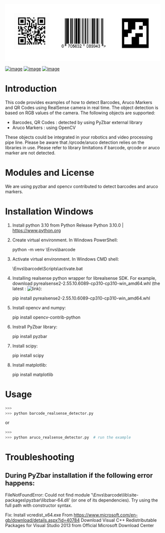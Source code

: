 ![](doc/show_examples.jpg)

[![image](https://img.shields.io/pypi/v/scikit-spatial.svg)](https://pypi.python.org/pypi/scikit-spatial)
[![image](https://anaconda.org/conda-forge/scikit-spatial/badges/version.svg)](https://anaconda.org/conda-forge/scikit-spatial)
[![image](https://img.shields.io/pypi/pyversions/scikit-spatial.svg)](https://pypi.python.org/pypi/scikit-spatial)


# Introduction

This code provides examples of how to detect Barcodes, Aruco Markers and QR Codes using RealSense camera in real time.
The object detection is based on RGB values of the camera. The following objects are supported:

-   Barcodes, QR Codes : detected by using PyZbar external library
-   Aruco Markers : using OpenCV

These objects could be integrated in your robotics and video processing pipe line.
Please be aware that /qrcode/aruco detection relies on the libraries in use. 
Please refer to library limitations if barcode, qrcode or aruco marker are not detected. 


# Modules and License

We are using pyzbar and opencv contributed to detect barcodes and aruco markers.


# Installation Windows

1. Install python 3.10 from Python Release Python 3.10.0 | <https://www.python.org>

2. Create virtual environment. In Windows PowerShell:

    python -m venv <your path>\Envs\barcode

3. Activate virtual environment. In Windows CMD shell:

    <your path>\Envs\barcode\Scripts\activate.bat

4. Installing realsense python wrapper for librealsense SDK. For example, download pyrealsense2-2.55.10.6089-cp310-cp310-win_amd64.whl (the latest : ![link](https://github.com/IntelRealSense/librealsense/releases/download/v2.56.3/pyrealsense2-2.56.3.7838-cp310-cp310-win_amd64_beta.whl)):

    pip install pyrealsense2-2.55.10.6089-cp310-cp310-win_amd64.whl

5. Install opencv and numpy:

    pip install opencv-contrib-python

6. Instrall PyZbar library:

    pip install pyzbar

7. Install scipy:

    pip install scipy

8. Install matplotlib:

    pip install matplotlib

# Usage

```py
>>> 
>>> python barcode_realsense_detector.py

```
or
```py
>>> 
>>> python aruco_realsense_detector.py  # run the example

```

# Troubleshooting

## During PyZbar installation if the following error happens: 

FileNotFoundError: Could not find module '<your path>\Envs\barcode\lib\site-packages\pyzbar\libzbar-64.dll' (or one of its dependencies). Try using the full path with constructor syntax.

Fix: Install vcredist_x64.exe From <https://www.microsoft.com/en-gb/download/details.aspx?id=40784> 
Download Visual C++ Redistributable Packages for Visual Studio 2013 from Official Microsoft Download Center